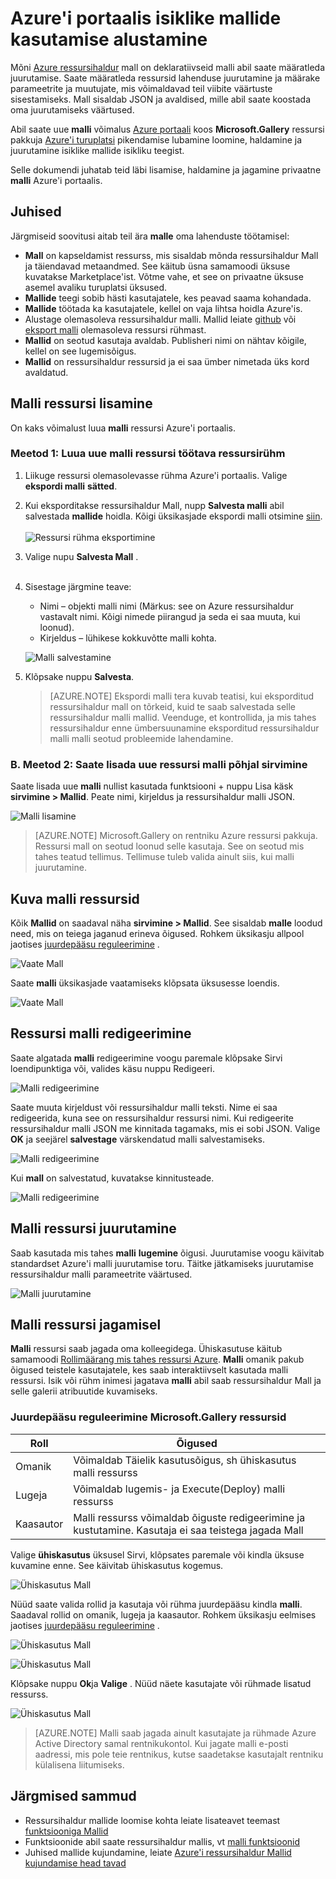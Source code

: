 <properties
   pageTitle="Isiklike mallide kasutamise alustamine | Microsoft Azure'i"
   description="Lisada, hallata ja jagada isiklike mallide Azure portaali Azure'i CLI või PowerShelli abil."
   services="marketplace-customer"
   documentationCenter=""
   authors="VybavaRamadoss"
   manager="asimm"
   editor=""
   tags="marketplace, azure-resource-manager"
   keywords=""/>

<tags
   ms.service="marketplace"
   ms.devlang="na"
   ms.topic="get-started-article"
   ms.tgt_pltfrm="na"
   ms.workload="na"
   ms.date="05/18/2016"
   ms.author="vybavar"/>

# <a name="get-started-with-private-templates-on-the-azure-portal"></a>Azure'i portaalis isiklike mallide kasutamise alustamine

Mõni [Azure ressursihaldur](../resource-group-authoring-templates.md) mall on deklaratiivseid malli abil saate määratleda juurutamise. Saate määratleda ressursid lahenduse juurutamine ja määrake parameetrite ja muutujate, mis võimaldavad teil viibite väärtuste sisestamiseks. Mall sisaldab JSON ja avaldised, mille abil saate koostada oma juurutamiseks väärtused.

Abil saate uue **malli** võimalus [Azure portaali](https://portal.azure.com) koos **Microsoft.Gallery** ressursi pakkuja [Azure'i turuplatsi](https://azure.microsoft.com/marketplace/) pikendamise lubamine loomine, haldamine ja juurutamine isiklike mallide isikliku teegist.

Selle dokumendi juhatab teid läbi lisamise, haldamine ja jagamine privaatne **malli** Azure'i portaalis.

## <a name="guidance"></a>Juhised

Järgmiseid soovitusi aitab teil ära **malle** oma lahenduste töötamisel:

- **Mall** on kapseldamist ressurss, mis sisaldab mõnda ressursihaldur Mall ja täiendavad metaandmed. See käitub üsna samamoodi üksuse kuvatakse Marketplace'ist. Võtme vahe, et see on privaatne üksuse asemel avaliku turuplatsi üksused.
- **Mallide** teegi sobib hästi kasutajatele, kes peavad saama kohandada.
- **Mallide** töötada ka kasutajatele, kellel on vaja lihtsa hoidla Azure'is.
- Alustage olemasoleva ressursihaldur malli. Mallid leiate [github](https://github.com/Azure/azure-quickstart-templates) või [eksport malli](../resource-manager-export-template.md) olemasoleva ressursi rühmast.
- **Mallid** on seotud kasutaja avaldab. Publisheri nimi on nähtav kõigile, kellel on see lugemisõigus.
- **Mallid** on ressursihaldur ressursid ja ei saa ümber nimetada üks kord avaldatud.

## <a name="add-a-template-resource"></a>Malli ressursi lisamine

On kaks võimalust luua **malli** ressursi Azure'i portaalis.

### <a name="method-1--create-a-new-template-resource-from-a-running-resource-group"></a>Meetod 1: Luua uue malli ressursi töötava ressursirühm

1. Liikuge ressursi olemasolevasse rühma Azure'i portaalis. Valige **ekspordi malli** **sätted**.
2. Kui eksporditakse ressursihaldur Mall, nupp **Salvesta malli** abil salvestada **mallide** hoidla. Kõigi üksikasjade ekspordi malli otsimine [siin](../resource-manager-export-template.md).
<br /><br />
![Ressursi rühma eksportimine](media/rg-export-portal1.PNG)  <br />

3. Valige nupu **Salvesta Mall** .
<br /><br />

4. Sisestage järgmine teave:

    - Nimi – objekti malli nimi (Märkus: see on Azure ressursihaldur vastavalt nimi. Kõigi nimede piirangud ja seda ei saa muuta, kui loonud).
    - Kirjeldus – lühikese kokkuvõtte malli kohta.

    ![Malli salvestamine](media/save-template-portal1.PNG)  <br />

5. Klõpsake nuppu **Salvesta**.

    > [AZURE.NOTE] Ekspordi malli tera kuvab teatisi, kui eksporditud ressursihaldur mall on tõrkeid, kuid te saab salvestada selle ressursihaldur malli mallid. Veenduge, et kontrollida, ja mis tahes ressursihaldur enne ümbersuunamine eksporditud ressursihaldur malli malli seotud probleemide lahendamine.

### <a name="b-method-2--add-a-new-template-resource-from-browse"></a>B. Meetod 2: Saate lisada uue ressursi malli põhjal sirvimine

Saate lisada uue **malli** nullist kasutada funktsiooni + nuppu Lisa käsk **sirvimine > Mallid**. Peate nimi, kirjeldus ja ressursihaldur malli JSON.

![Malli lisamine](media/add-template-portal1.PNG)  <br />

> [AZURE.NOTE] Microsoft.Gallery on rentniku Azure ressursi pakkuja. Ressursi mall on seotud loonud selle kasutaja. See on seotud mis tahes teatud tellimus. Tellimuse tuleb valida ainult siis, kui malli juurutamine.

## <a name="view-template-resources"></a>Kuva malli ressursid

Kõik **Mallid** on saadaval näha **sirvimine > Mallid**. See sisaldab **malle** loodud need, mis on teiega jaganud erineva õigused. Rohkem üksikasju allpool jaotises [juurdepääsu reguleerimine](#access-control-for-a-tenant-resource-provider) .

![Vaate Mall](media/view-template-portal1.PNG)  <br />

Saate **malli** üksikasjade vaatamiseks klõpsata üksusesse loendis.

![Vaate Mall](media/view-template-portal2c.png)  <br />

## <a name="edit-a-template-resource"></a>Ressursi malli redigeerimine

Saate algatada **malli** redigeerimine voogu paremale klõpsake Sirvi loendipunktiga või, valides käsu nuppu Redigeeri.

![Malli redigeerimine](media/edit-template-portal1a.PNG)  <br />

Saate muuta kirjeldust või ressursihaldur malli teksti. Nime ei saa redigeerida, kuna see on ressursihaldur ressursi nimi. Kui redigeerite ressursihaldur malli JSON me kinnitada tagamaks, mis ei sobi JSON. Valige **OK** ja seejärel **salvestage** värskendatud malli salvestamiseks.

![Malli redigeerimine](media/edit-template-portal2a.PNG)  <br />

Kui **mall** on salvestatud, kuvatakse kinnitusteade.

![Malli redigeerimine](media/edit-template-portal3b.png)  <br />

## <a name="deploy-a-template-resource"></a>Malli ressursi juurutamine

Saab kasutada mis tahes **malli** **lugemine** õigusi. Juurutamise voogu käivitab standardset Azure'i malli juurutamise toru. Täitke jätkamiseks juurutamise ressursihaldur malli parameetrite väärtused.

![Malli juurutamine](media/deploy-template-portal1b.png)  <br />

## <a name="share-a-template-resource"></a>Malli ressursi jagamisel

**Malli** ressursi saab jagada oma kolleegidega. Ühiskasutuse käitub samamoodi [Rollimäärang mis tahes ressursi Azure](../active-directory/role-based-access-control-configure.md). **Malli** omanik pakub õigused teistele kasutajatele, kes saab interaktiivselt kasutada malli ressursi. Isik või rühm inimesi jagatava **malli** abil saab ressursihaldur Mall ja selle galerii atribuutide kuvamiseks.

### <a name="access-control-for-the-microsoftgallery-resources"></a>Juurdepääsu reguleerimine Microsoft.Gallery ressursid

Roll | Õigused
---|----
Omanik | Võimaldab Täielik kasutusõigus, sh ühiskasutus malli ressurss
Lugeja | Võimaldab lugemis- ja Execute(Deploy) malli ressurss
Kaasautor | Malli ressurss võimaldab õiguste redigeerimine ja kustutamine. Kasutaja ei saa teistega jagada Mall

Valige **ühiskasutus** üksusel Sirvi, klõpsates paremale või kindla üksuse kuvamine enne. See käivitab ühiskasutus kogemus.

![Ühiskasutus Mall](media/share-template-portal1a.png)  <br />

 Nüüd saate valida rollid ja kasutaja või rühma juurdepääsu kindla **malli**. Saadaval rollid on omanik, lugeja ja kaasautor. Rohkem üksikasju eelmises jaotises [juurdepääsu reguleerimine](#access-control-for-a-tenant-resource-provider) .

![Ühiskasutus Mall](media/share-template-portal2b.png)  <br />

![Ühiskasutus Mall](media/share-template-portal3b.png)  <br />

Klõpsake nuppu **Ok**ja **Valige** . Nüüd näete kasutajate või rühmade lisatud ressurss.

![Ühiskasutus Mall](media/share-template-portal4b.png)  <br />

> [AZURE.NOTE] Malli saab jagada ainult kasutajate ja rühmade Azure Active Directory samal rentnikukontol. Kui jagate malli e-posti aadressi, mis pole teie rentnikus, kutse saadetakse kasutajalt rentniku külalisena liitumiseks.

## <a name="next-steps"></a>Järgmised sammud

- Ressursihaldur mallide loomise kohta leiate lisateavet teemast [funktsiooniga Mallid](../resource-group-authoring-templates.md)
- Funktsioonide abil saate ressursihaldur mallis, vt [malli funktsioonid](../resource-group-template-functions.md)
- Juhised mallide kujundamine, leiate [Azure'i ressursihaldur Mallid kujundamise head tavad](../best-practices-resource-manager-design-templates.md)
